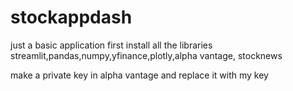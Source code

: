 # stockappdash

just a basic application first install all the libraries streamlit,pandas,numpy,yfinance,plotly,alpha vantage, stocknews

make a private key in alpha vantage and replace it with my key
